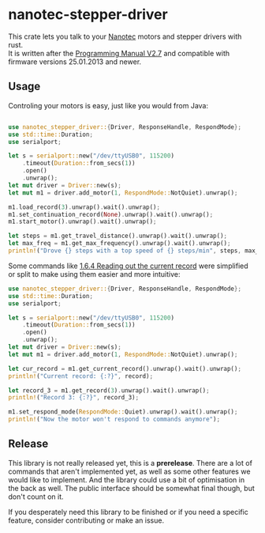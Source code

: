 # nanotec-stepper-driver

This crate lets you talk to your [Nanotec](https://en.nanotec.com/) motors and stepper drivers with rust.\
It is written after the [Programming Manual V2.7](https://en.nanotec.com/fileadmin/files/Handbuecher/Programmierung/Programming_Manual_V2.7.pdf) and compatible with
firmware versions 25.01.2013 and newer.

## Usage

Controling your motors is easy, just like you would from Java:
```rust

use nanotec_stepper_driver::{Driver, ResponseHandle, RespondMode};
use std::time::Duration;
use serialport;

let s = serialport::new("/dev/ttyUSB0", 115200)
    .timeout(Duration::from_secs(1))
    .open()
    .unwrap();
let mut driver = Driver::new(s);
let mut m1 = driver.add_motor(1, RespondMode::NotQuiet).unwrap();

m1.load_record(3).unwrap().wait().unwrap();
m1.set_continuation_record(None).unwrap().wait().unwrap();
m1.start_motor().unwrap().wait().unwrap();

let steps = m1.get_travel_distance().unwrap().wait().unwrap();
let max_freq = m1.get_max_frequency().unwrap().wait().unwrap();
println!("Drove {} steps with a top speed of {} steps/min", steps, max_freq);
```

Some commands like [1.6.4 Reading out the current record](https://en.nanotec.com/fileadmin/files/Handbuecher/Programmierung/Programming_Manual_V2.7.pdf) were simplified or split to make using them easier and more intuitive:
```rust
use nanotec_stepper_driver::{Driver, ResponseHandle, RespondMode};
use std::time::Duration;
use serialport;

let s = serialport::new("/dev/ttyUSB0", 115200)
    .timeout(Duration::from_secs(1))
    .open()
    .unwrap();
let mut driver = Driver::new(s);
let mut m1 = driver.add_motor(1, RespondMode::NotQuiet).unwrap();

let cur_record = m1.get_current_record().unwrap().wait().unwrap();
println!("Current record: {:?}", record);

let record_3 = m1.get_record(3).unwrap().wait().unwrap();
println!("Record 3: {:?}", record_3);

m1.set_respond_mode(RespondMode::Quiet).unwrap().wait().unwrap();
println!("Now the motor won't respond to commands anymore");
```

## Release

This library is not really released yet, this is a **prerelease**.
There are a lot of commands that aren't implemented yet, as well as some other features we would like to implement.
And the library could use a bit of optimisation in the back as well.
The public interface should be somewhat final though, but don't count on it.

If you desperately need this library to be finished or if you need a specific feature, consider contributing or make an issue.

